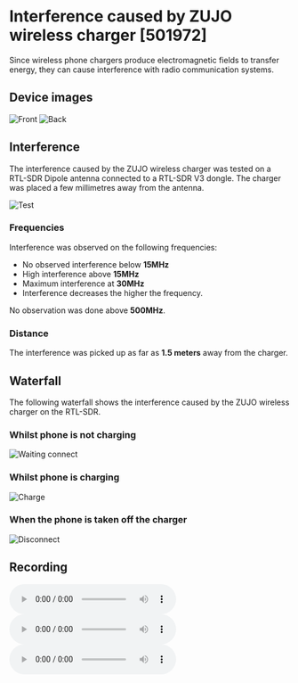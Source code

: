 # Interference caused by ZUJO wireless charger [501972]

Since wireless phone chargers produce electromagnetic fields to transfer energy, they can cause interference with radio communication systems.

## Device images

![Front](media/front.jpg)
![Back](media/back.jpg)

## Interference

The interference caused by the ZUJO wireless charger was tested on a RTL-SDR Dipole antenna connected to a RTL-SDR V3 dongle. The charger was placed a few millimetres away from the antenna.

![Test](media/test.jpg)

### Frequencies

Interference was observed on the following frequencies:
- No observed interference below **15MHz**
- High interference above **15MHz**
- Maximum interference at **30MHz**
- Interference decreases the higher the frequency.

No observation was done above **500MHz**.

### Distance

The interference was picked up as far as **1.5 meters** away from the charger.

## Waterfall

The following waterfall shows the interference caused by the ZUJO wireless charger on the RTL-SDR.

### Whilst phone is not charging
![Waiting connect](media/waiting.png)

### Whilst phone is charging
![Charge](media/charge.png)

### When the phone is taken off the charger
![Disconnect](media/disconnect.png)

## Recording

<audio controls src="recordings/Charging.wav" title="Charging"></audio>
<audio controls src="recordings/Not on charge.wav" title="Not on charge"></audio>
<audio controls src="recordings/Taken off charge.wav" title="Taken off charge"></audio>